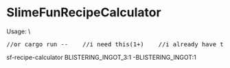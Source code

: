 # SlimeFunRecipeCalculator
Usage: \
<pre>
//or cargo run --    //i need this(1+)    //i already have this(0+) \
</pre>
sf-recipe-calculator BLISTERING_INGOT_3:1 -BLISTERING_INGOT:1
